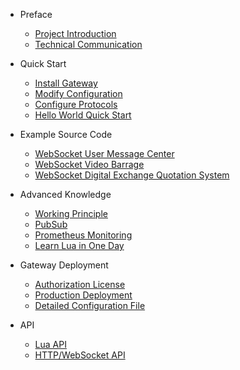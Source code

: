* Preface

  * [Project Introduction](README.md)
  * [Technical Communication](technical-communication.md)

* Quick Start

  * [Install Gateway](install-engine.md)
  * [Modify Configuration](modify-configuration.md)
  * [Configure Protocols](configuration-protocols.md)
  * [Hello World Quick Start](start-debug.md)

* Example Source Code

  * [WebSocket User Message Center](examples-message-center.md)
  * [WebSocket Video Barrage](examples-barrage-videos.md)
  * [WebSocket Digital Exchange Quotation System](examples-exchange-stream.md)

* Advanced Knowledge

  * [Working Principle](working-principle.md)
  * [PubSub](pubsub.md)
  * [Prometheus Monitoring](prometheus.md)
  * [Learn Lua in One Day](learn-lua.md)

* Gateway Deployment

  * [Authorization License](license-activation.md)
  * [Production Deployment](deployment.md)
  * [Detailed Configuration File](configuration-file-details.md)

* API

  * [Lua API](lua-api.md)
  * [HTTP/WebSocket API](websocket-api.md)
